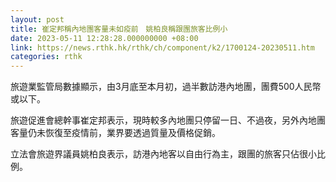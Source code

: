 ```yaml
---
layout: post
title: 崔定邦稱內地團客量未如疫前　姚柏良稱跟團旅客比例小
date: 2023-05-11 12:28:28.000000000 +08:00
link: https://news.rthk.hk/rthk/ch/component/k2/1700124-20230511.htm
categories: rthk
---
```


旅遊業監管局數據顯示，由3月底至本月初，過半數訪港內地團，團費500人民幣或以下。

旅遊促進會總幹事崔定邦表示，現時較多內地團只停留一日、不過夜，另外內地團客量仍未恢復至疫情前，業界要透過質量及價格促銷。

立法會旅遊界議員姚柏良表示，訪港內地客以自由行為主，跟團的旅客只佔很小比例。
